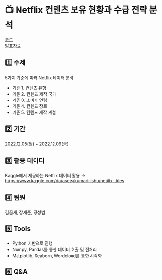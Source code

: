 # 📺 Netflix 컨텐츠 보유 현황과 수급 전략 분석

[코드](/공조_넷플릭스분석.ipynb)
<br/>
[발표자료](/공조팀_넷플릭스_데이터분석_ppt.pdf)

## 1️⃣ 주제
5가지 기준에 따라 Netflix 데이터 분석
- 기준 1. 컨텐츠 유형
- 기준 2. 컨텐츠 제작 국가
- 기준 3. 소비자 연령
- 기준 4. 컨텐츠 장르
- 기준 5. 컨텐츠 제작 계절

## 2️⃣ 기간
2022.12.05(월) ~ 2022.12.09(금)

## 3️⃣ 활용 데이터
Kaggle에서 제공하는 Netflix 데이터 활용 → https://www.kaggle.com/datasets/kumarinishu/netflix-titles

## 4️⃣ 팀원
김꿈새, 장재준, 정성범

## 5️⃣ Tools
- Python 기반으로 진행
- Numpy, Pandas를 통한 데이터 호출 및 전처리
- Matplotlib, Seaborn, Wordcloud를 통한 시각화

## 6️⃣ Q&A
